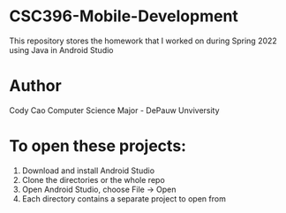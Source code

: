 # CSC396-Mobile-Development
This repository stores the homework that I worked on during Spring 2022 using Java in Android Studio

# Author
Cody Cao 
Computer Science Major - DePauw Unviversity

# To open these projects:
1. Download and install Android Studio
2. Clone the directories or the whole repo 
3. Open Android Studio, choose File -> Open 
4. Each directory contains a separate project to open from
